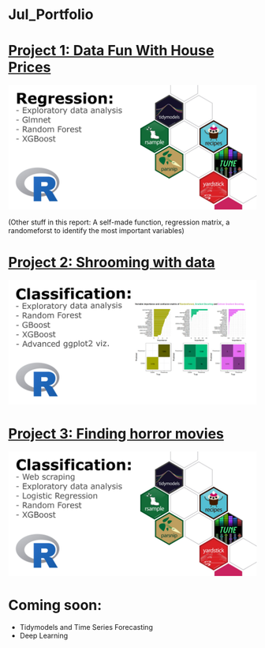 # Jul_Portfolio

# [Project 1: Data Fun With House Prices](https://github.com/JulMeh/House_Prices_Tidymodels) 

[<img width="750" alt="Regression" src="/images/Regression.jpg">](https://github.com/JulMeh/House_Prices_Tidymodels)

(Other stuff in this report: A self-made function, regression matrix, a randomeforst to identify the most important variables) 

# [Project 2: Shrooming with data](https://github.com/JulMeh/mushrooms)

[<img width="750" alt="Classification_2" src="/images/Classification_2.jpg">](https://github.com/JulMeh/mushrooms)

# [Project 3: Finding horror movies](https://github.com/JulMeh/Imdb_Classification_Tidymodels)

[<img width="750" alt="Classification" src="/images/Classification.jpg">](https://github.com/JulMeh/Imdb_Classification_Tidymodels)

# Coming soon:  
* Tidymodels and Time Series Forecasting
* Deep Learning


